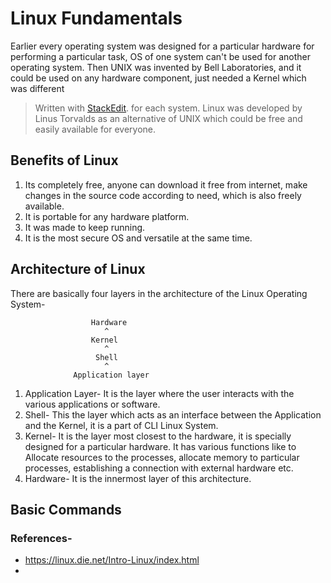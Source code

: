 # Linux Fundamentals

Earlier every operating system was designed for a particular hardware for performing a particular task, OS of one system can't be used for another operating system. Then UNIX was invented by Bell Laboratories, and it could be used on any hardware component, just needed a Kernel which was different  
> Written with [StackEdit](https://stackedit.io/). for each system.
Linux was developed by Linus Torvalds as an alternative of UNIX which could be free and easily available for everyone.

## Benefits of Linux

1. Its completely free, anyone can download it free from internet, make changes in the source code according to need, which is also freely available.
2. It is portable for any hardware platform.
3. It was made to keep running.
4. It is the most secure OS and versatile at the same time.

## Architecture of Linux

There are basically four layers in the architecture of the Linux Operating System-

					  Hardware
					     ^
					  Kernel
					     ^
					   Shell
					     ^
				  Application layer

1. Application Layer- It is the layer where the user interacts with the various applications or software.
2. Shell- This the layer which acts as an interface between the Application and the Kernel, it is a part of CLI Linux System.
3. Kernel- It is the layer most closest to the hardware, it is specially designed for a particular hardware. It has various functions like to Allocate resources to the processes, allocate memory to particular processes, establishing a connection with external hardware etc.
4. Hardware- It is the innermost layer of this architecture.

## Basic Commands

					     


### References-
* https://linux.die.net/Intro-Linux/index.html
* 
